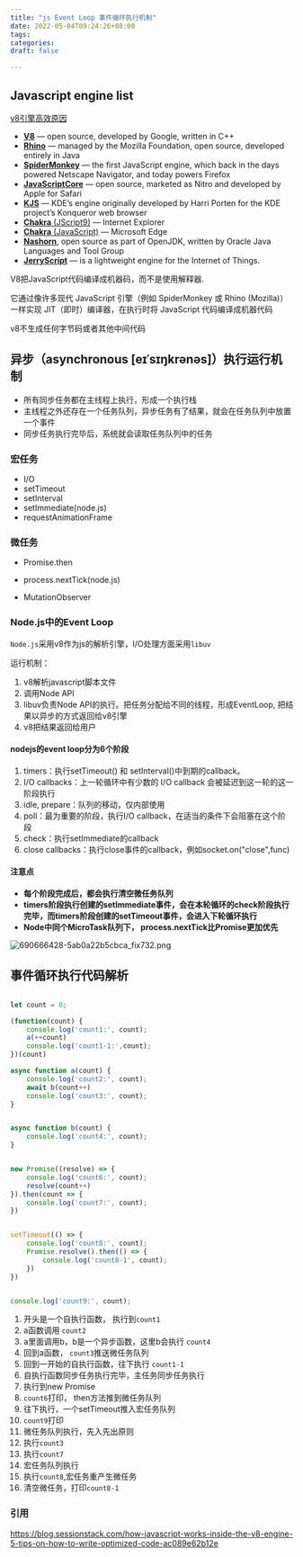 ```yaml
---
title: "js Event Loop 事件循环执行机制"
date: 2022-05-04T09:24:26+08:00
tags:
categories:
draft: false

---
```




## Javascript engine list



[v8引擎高效原因](https://blog.sessionstack.com/how-javascript-works-inside-the-v8-engine-5-tips-on-how-to-write-optimized-code-ac089e62b12e)



- [**V8**](https://en.wikipedia.org/wiki/V8_(JavaScript_engine)) — open source, developed by Google, written in C++
- [**Rhino**](https://en.wikipedia.org/wiki/Rhino_(JavaScript_engine)) — managed by the Mozilla Foundation, open source, developed entirely in Java
- [**SpiderMonkey**](https://en.wikipedia.org/wiki/SpiderMonkey_(JavaScript_engine)) — the first JavaScript engine, which back in the days powered Netscape Navigator, and today powers Firefox
- [**JavaScriptCore**](https://en.wikipedia.org/wiki/JavaScriptCore) — open source, marketed as Nitro and developed by Apple for Safari
- [**KJS**](https://en.wikipedia.org/wiki/KJS_(KDE)) — KDE’s engine originally developed by Harri Porten for the KDE project’s Konqueror web browser
- [**Chakra** (JScript9)](https://en.wikipedia.org/wiki/Chakra_(JScript_engine)) — Internet Explorer
- [**Chakra** (JavaScript)](https://en.wikipedia.org/wiki/Chakra_(JavaScript_engine)) — Microsoft Edge
- [**Nashorn**](https://en.wikipedia.org/wiki/Nashorn_(JavaScript_engine)), open source as part of OpenJDK, written by Oracle Java Languages and Tool Group
- [**JerryScript**](https://en.wikipedia.org/wiki/JerryScript) — is a lightweight engine for the Internet of Things.





V8把JavaScript代码编译成机器码，而不是使用解释器. 

它通过像许多现代 JavaScript 引擎（例如 SpiderMonkey 或 Rhino (Mozilla)）一样实现 JIT（即时）编译器，在执行时将 JavaScript 代码编译成机器代码

v8不生成任何字节码或者其他中间代码



## 异步（asynchronous     [eɪˈsɪŋkrənəs]）执行运行机制



- 所有同步任务都在主线程上执行，形成一个执行栈
- 主线程之外还存在一个任务队列，异步任务有了结果，就会在任务队列中放置一个事件
- 同步任务执行完毕后，系统就会读取任务队列中的任务



### 宏任务

- I/O
- setTimeout
- setInterval
- setImmediate(node.js)
- requestAnimationFrame



### 微任务

- Promise.then

- process.nextTick(node.js)
- MutationObserver



### Node.js中的Event Loop



`Node.js`采用v8作为js的解析引擎，I/O处理方面采用`libuv`

运行机制：

1. v8解析javascript脚本文件
2. 调用Node API
3. libuv负责Node API的执行。把任务分配给不同的线程，形成EventLoop, 把结果以异步的方式返回给v8引擎
4. v8把结果返回给用户



#### nodejs的event loop分为6个阶段

1. timers：执行setTimeout() 和 setInterval()中到期的callback。
2. I/O callbacks：上一轮循环中有少数的 I/O callback 会被延迟到这一轮的这一阶段执行
3. idle, prepare：队列的移动，仅内部使用
4. poll：最为重要的阶段，执行I/O callback，在适当的条件下会阻塞在这个阶段
5. check：执行setImmediate的callback
6. close callbacks：执行close事件的callback，例如socket.on("close",func)



#### 注意点

- **每个阶段完成后，都会执行清空微任务队列**
- **timers阶段执行创建的setImmediate事件，会在本轮循环的check阶段执行完毕，而timers阶段创建的setTimeout事件，会进入下轮循环执行**
- **Node中同个MicroTask队列下， process.nextTick比Promise更加优先**



![690666428-5ab0a22b5cbca_fix732.png](https://p1-juejin.byteimg.com/tos-cn-i-k3u1fbpfcp/6ff9224bce9d45288c493e78782b46ba~tplv-k3u1fbpfcp-watermark.image?)







## 事件循环执行代码解析



```typescript

let count = 0;

(function(count) {
    console.log('count1:', count);
    a(++count)
    console.log('count1-1:',count);
})(count)

async function a(count) {
    console.log('count2:', count);
    await b(count++)
    console.log('count3:', count);
}


async function b(count) {
    console.log('count4:', count);
}


new Promise((resolve) => {
    console.log('count6:', count);
    resolve(count++)
}).then(count => {
    console.log('count7:', count);
})


setTimeout(() => {
    console.log('count8:', count);
    Promise.resolve().then(() => {
        console.log('count8-1', count);
    })
})


console.log('count9:', count);
```





1. 开头是一个自执行函数， 执行到`count1`
2. a函数调用 `count2`
3. a里面调用b，b是一个异步函数，这里b会执行 `count4`
4. 回到a函数， `count3`推送微任务队列
5. 回到一开始的自执行函数，往下执行 `count1-1`
6. 自执行函数同步任务执行完毕，主任务同步任务执行
7. 执行到new Promise
8. `count6`打印， then方法推到微任务队列
9. 往下执行，一个setTimeout推入宏任务队列
10. `count9`打印
11. 微任务队列执行，先入先出原则
12. 执行`count3`
13. 执行`count7`
14. 宏任务队列执行
15. 执行`count8`,宏任务重产生微任务
16. 清空微任务，打印`count8-1`





### 引用



https://blog.sessionstack.com/how-javascript-works-inside-the-v8-engine-5-tips-on-how-to-write-optimized-code-ac089e62b12e